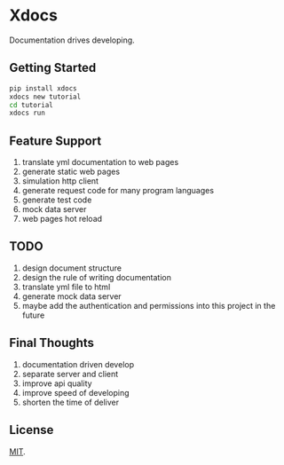 # Xdocs

Documentation drives developing.

## Getting Started

```bash
pip install xdocs
xdocs new tutorial
cd tutorial
xdocs run
```

## Feature Support

1. translate yml documentation to web pages
2. generate static web pages
3. simulation http client
4. generate request code for many program languages
5. generate test code
6. mock data server
8. web pages hot reload

## TODO

1. design document structure
2. design the rule of writing documentation
3. translate yml file to html
4. generate mock data server
5. maybe add the authentication and permissions into this project in the future

## Final Thoughts

1. documentation driven develop
1. separate server and client
2. improve api quality
3. improve speed of developing
4. shorten the time of deliver

## License

[MIT](LICENSE).

